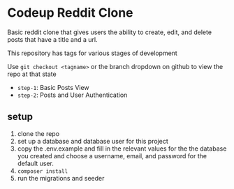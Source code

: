 # Codeup Reddit Clone

Basic reddit clone that gives users the ability to create, edit, and delete posts that have a title and a url. 

This repository has tags for various stages of development

Use `git checkout <tagname>` or the branch dropdown on github to view the repo at that state

- `step-1`: Basic Posts View
- `step-2`: Posts and User Authentication

## setup

1. clone the repo
1. set up a database and database user for this project
1. copy the .env.example and fill in the relevant values for the the database you created and choose a username, email, and password for the default user.
1. `composer install`
1. run the migrations and seeder

